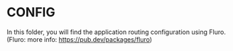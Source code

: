 # CONFIG

In this folder, you will find the application routing configuration using Fluro. (Fluro: more info: https://pub.dev/packages/fluro)
